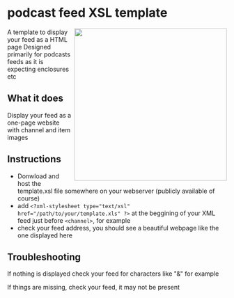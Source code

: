 # podcast feed XSL template
<img align="right" width="350" src="https://i.imgur.com/n4AiKPF.png">
A template to display your feed as a HTML page
Designed primarily for podcasts feeds as it is expecting enclosures etc

## What it does

Display your feed as a one-page website with channel and item images

## Instructions

- Donwload and host the template.xsl file somewhere on your webserver (publicly available of course)
- add `<?xml-stylesheet type="text/xsl" href="/path/to/your/template.xls" ?>` at the beggining of your XML feed just before `<channel>`, for example
- check your feed address, you should see a beautiful webpage like the one displayed here


## Troubleshooting

If nothing is displayed check your feed for characters like "&" for example

If things are missing, check your feed, it may not be present
